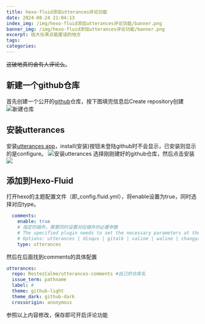 ```yaml
---
title: hexo-fluid添加utterances评论功能
date: 2024-08-24 21:04:13
index_img: /img/hexo-fluid添加utterances评论功能/banner.png
banner_img: /img/hexo-fluid添加utterances评论功能/banner.png
excerpt: 给大伙来点能废话的地方
tags:
categories:
---
```

<s>这破地真的会有人评论么</s>。 

## 新建一个github仓库
首先创建一个公开的[github](https://github.com/)仓库，按下图填完信息后Create repository创建
![新建仓库](/img/hexo-fluid添加utterances评论功能/新建仓库.png)
## 安装utterances 
安装[utterances app](https://github.com/apps/utterances)，install(安装)按钮未登陆github时不会显示，已安装则显示的是configure。
![安装utterances](/img/hexo-fluid添加utterances评论功能/安装utterances.png)
选择刚刚建好的github仓库，然后点击安装
![](/img/hexo-fluid添加utterances评论功能/安装.png)
## 添加到Hexo-Fluid
打开hexo的主题配置文件（即_config.fluid.yml），将enable设置为true，同时选择对应type。
```yaml
  comments:
    enable: true
    # 指定的插件，需要同时设置对应插件的必要参数
    # The specified plugin needs to set the necessary parameters at the same time
    # Options: utterances | disqus | gitalk | valine | waline | changyan | livere | remark42 | twikoo | cusdis | giscus | discuss
    type: utterances
```
然后在后面找到comments的具体配置
```yaml
utterances:
  repo: RestezCalme/utterances-comments #自己的仓库名
  issue_term: pathname
  label: #
  theme: github-light
  theme_dark: github-dark
  crossorigin: anonymous
```
参照以上内容修改，保存即可开启评论功能

